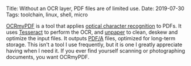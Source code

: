 Title: Without an OCR layer, PDF files are of limited use.
Date: 2019-07-30
Tags: toolchain, linux, shell, micro

[OCRmyPDF](https://ocrmypdf.readthedocs.io/) is a tool that applies [optical character recognition](https://en.wikipedia.org/wiki/Optical_character_recognition) to PDFs. It uses [Tesseract](https://github.com/tesseract-ocr/tesseract) to perform the OCR, and [unpaper](https://github.com/Flameeyes/unpaper) to clean, deskew and optimize the input files. It outputs [PDF/A](https://en.wikipedia.org/?title=PDF/A) files, optimized for long-term storage. This isn't a tool I use frequently, but it is one I greatly appreciate having when I need it. If you ever find yourself scanning or photographing documents, you want OCRmyPDF.
